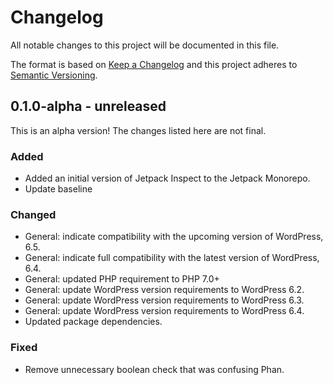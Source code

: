# Changelog

All notable changes to this project will be documented in this file.

The format is based on [Keep a Changelog](https://keepachangelog.com/en/1.0.0/)
and this project adheres to [Semantic Versioning](https://semver.org/spec/v2.0.0.html).

## 0.1.0-alpha - unreleased

This is an alpha version! The changes listed here are not final.

### Added
- Added an initial version of Jetpack Inspect to the Jetpack Monorepo.
- Update baseline

### Changed
- General: indicate compatibility with the upcoming version of WordPress, 6.5.
- General: indicate full compatibility with the latest version of WordPress, 6.4.
- General: updated PHP requirement to PHP 7.0+
- General: update WordPress version requirements to WordPress 6.2.
- General: update WordPress version requirements to WordPress 6.3.
- General: update WordPress version requirements to WordPress 6.4.
- Updated package dependencies.

### Fixed
- Remove unnecessary boolean check that was confusing Phan.
